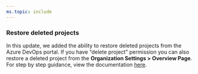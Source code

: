 ```yaml
---
ms.topic: include
---
```


### Restore deleted projects

In this update, we added the ability to restore deleted projects from the Azure DevOps portal. If you have “delete project” permission you can also restore a deleted project from the **Organization Settings > Overview Page**. For step by step guidance, view the documentation [here](https://docs.microsoft.com/azure/devops/organizations/projects/restore-project?view=azure-devops).